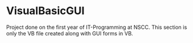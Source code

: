 # VisualBasicGUI
Project done on the first year of IT-Programming at NSCC.
This section is only the VB file created along with GUI forms in VB.
